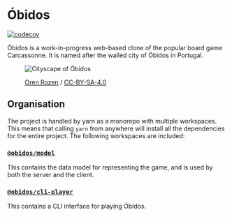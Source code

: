 # Óbidos

[![codecov](https://codecov.io/gh/xsanda/obidos/branch/main/graph/badge.svg?token=5WK9ON5B5I)](https://codecov.io/gh/xsanda/obidos)

Óbidos is a work-in-progress web-based clone of the popular board game Carcassonne.
It is named after the walled city of Óbidos in Portugal.

<figure>

![Cityscape of Óbidos](https://user-images.githubusercontent.com/8607022/107149435-78ce0580-6950-11eb-92c4-4ba9ca0dac17.png)

<figcaption>

[Oren Rozen](https://commons.wikimedia.org/wiki/File:Portugal_110716_%C3%93bidos_05.jpg) / [CC-BY-SA-4.0](https://creativecommons.org/licenses/by-sa/4.0/)

</figcaption>

</figure>

## Organisation

The project is handled by yarn as a monorepo with multiple workspaces.
This means that calling `yarn` from anywhere will install all the dependencies for the entire
project.
The following workspaces are included:

### [`@obidos/model`](./model/#readme)

This contains the data model for representing the game, and is used by both the server and the
client.

### [`@obidos/cli-player`](./cli-player/#readme)

This contains a CLI interface for playing Óbidos.
